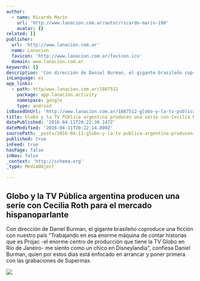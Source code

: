 ```yaml
---
author:
  - name: Ricardo Marín
    url: 'http://www.lanacion.com.ar/autor/ricardo-marin-190'
    avatar: {}
related: []
publisher:
  url: 'http://www.lanacion.com.ar'
  name: Lanacion
  favicon: 'http://www.lanacion.com.ar/favicon.ico'
  domain: www.lanacion.com.ar
keywords: []
description: 'Con dirección de Daniel Burman, el gigante brasileño coproduce una ficción con nuestro país "Trabajando en esa enorme máquina de contar historias que es Projac -el enorme centro de producción que tiene la TV Globo en Río de Janeiro- me siento como un chico en Disneylandia", confiesa Daniel Burman, quien por estos días está enfocado en arrancar y poner primera con las grabaciones de Supermax.'
inLanguage: es
app_links:
  - path: http/www.lanacion.com.ar/1887512
    package: app.lanacion.activity
    namespace: google
    type: android
isBasedOnUrl: 'http://www.lanacion.com.ar/1887512-globo-y-la-tv-publica-argentina-producen-una-serie-con-cecilia-roth-para-el-mercado-hispanoparlante'
title: Globo y la TV Pública argentina producen una serie con Cecilia Roth para el mercado hispanoparlante
datePublished: '2016-04-11T20:22:30.147Z'
dateModified: '2016-04-11T20:22:14.800Z'
sourcePath: _posts/2016-04-11-globo-y-la-tv-publica-argentina-producen-una-serie-con-cecil.md
published: true
inFeed: true
hasPage: false
inNav: false
_context: 'http://schema.org'
_type: MediaObject

---
```

<article style=""><h1>Globo y la TV Pública argentina producen una serie con Cecilia Roth para el mercado hispanoparlante</h1><p>Con dirección de Daniel Burman, el gigante brasileño coproduce una ficción con nuestro país "Trabajando en esa enorme máquina de contar historias que es Projac -el enorme centro de producción que tiene la TV Globo en Río de Janeiro- me siento como un chico en Disneylandia", confiesa Daniel Burman, quien por estos días está enfocado en arrancar y poner primera con las grabaciones de Supermax.</p><img src="http://bucket.glanacion.com/anexos/fotos/96/2184596.jpg" /></article>